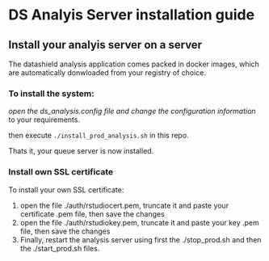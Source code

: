 # DS Analyis Server installation guide


## Install your analyis server on a server

The datashield analysis application comes packed in docker images, which are automatically donwloaded from your registry of choice.

### To install the system:

*open the ds_analysis.config file and change the configuration information* to your requirements.

then execute `./install_prod_analysis.sh` in this repo.

Thats it, your queue server is now installed.


### Install own SSL certificate

To install your own SSL certificate: 
1. open the file ./auth/rstudiocert.pem, truncate it and paste your certificate .pem file, then save the changes 
2. open the file ./auth/rstudiokey.pem, truncate it and paste your key .pem file, then save the changes 
3. Finally, restart the analysis server using first the ./stop_prod.sh and then the ./start_prod.sh files.



